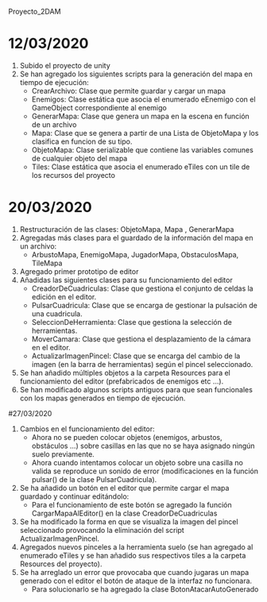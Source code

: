 Proyecto_2DAM

# 12/03/2020
1. Subido el proyecto de unity
2. Se han agregado los siguientes scripts para la generación del mapa en tiempo de ejecución:
	* CrearArchivo: Clase que permite guardar y cargar un mapa
	* Enemigos: Clase estática que asocia el enumerado eEnemigo con el GameObject correspondiente al enemigo
	* GenerarMapa: Clase que genera un mapa en la escena en función de un archivo
	* Mapa: Clase que se genera a partir de una Lista de ObjetoMapa y los clasifica en funcion de su tipo.
	* ObjetoMapa: Clase serializable que contiene las variables comunes de cualquier objeto del mapa
	* Tiles: Clase estática que asocia el enumerado eTiles con un tile de los recursos del proyecto

# 20/03/2020
1. Restructuración de las clases: ObjetoMapa, Mapa , GenerarMapa
2. Agregadas más clases para el guardado de la información del mapa en un archivo:
	* ArbustoMapa, EnemigoMapa, JugadorMapa, ObstaculosMapa, TileMapa
3. Agregado primer prototipo de editor 
4. Añadidas las siguientes clases para su funcionamiento del editor
	* CreadorDeCuadriculas: Clase que gestiona el conjunto de celdas la edición en el editor.
	* PulsarCuadricula: Clase que se encarga de gestionar la pulsación de una cuadricula.
	* SeleccionDeHerramienta: Clase que gestiona la selección de herramientas.
	* MoverCamara: Clase que gestiona el desplazamiento de la cámara en el editor.
	* ActualizarImagenPincel: Clase que se encarga del cambio de la imagen (en la barra de herramientas) según el pincel seleccionado.
5. Se han añadido múltiples objetos a la carpeta Resources para el funcionamiento del editor (prefabricados de enemigos etc …).
6. Se han modificado algunos scripts antiguos para que sean funcionales con los mapas generados en tiempo de ejecución.


#27/03/2020

1. Cambios en el funcionamiento del editor:
	* Ahora no se pueden colocar objetos (enemigos, arbustos, obstáculos …) sobre casillas en las que no se haya asignado ningún suelo previamente.
	* Ahora cuando intentamos colocar un objeto sobre una casilla no valida se reproduce un sonido de error (modificaciones en la función pulsar() de la clase PulsarCuadricula).
2. Se ha añadido un botón en el editor que permite cargar el mapa guardado y continuar editándolo:
	* Para el funcionamiento de este botón se agregado la función CargarMapaAlEditor() en la clase CreadorDeCuadriculas
3. Se ha modificado la forma en que se visualiza la imagen del pincel seleccionado provocando la eliminación del script ActualizarImagenPincel.
4. Agregados nuevos pinceles a la herramienta suelo (se han agregado al enumerado eTiles y se han añadido sus respectivos tiles a la carpeta Resources del proyecto).
5. Se ha arreglado un error que provocaba que cuando jugaras un mapa generado con el editor el botón de ataque de la interfaz no funcionara.
	* Para solucionarlo se ha agregado la clase BotonAtacarAutoGenerado
